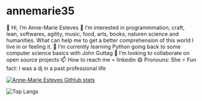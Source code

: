 # annemarie35

👋 Hi, I’m Anne-Marie Esteves
👀 I’m interested in programmmation, craft, lean, softwares, agility, music, food, arts, books, naturen science and humanities. What can help me to get a better comprehension of this world I live in or feeling it.
🌱 I’m currently learning Python going back to some computer science basics with John Guttag
💞️ I’m looking to collaborate on open source projects
📫 How to reach me = linkedin
😄 Pronouns: She
⚡ Fun fact: I was a dj in a past professional life


[![Anne-Marie Esteves GitHub stats](https://github-readme-stats.vercel.app/api?username=annemarie35&count_private=true&show_icons=true&include_all_commits=true&theme=graywhite)](https://github.com/annemarie35/github-readme-stats)

![Top Langs](https://github-readme-stats.vercel.app/api/top-langs/?username=annemarie35&layout=donut&theme=graywhite)





